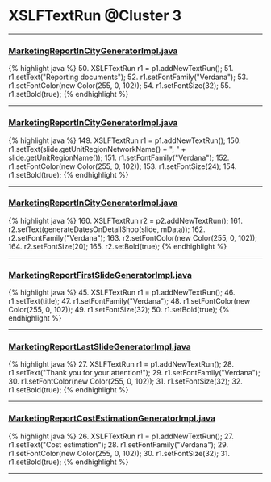 # XSLFTextRun @Cluster 3

***

### [MarketingReportInCityGeneratorImpl.java](https://searchcode.com/codesearch/view/92131916/)
{% highlight java %}
50. XSLFTextRun r1 = p1.addNewTextRun();
51. r1.setText("Reporting documents");
52. r1.setFontFamily("Verdana");
53. r1.setFontColor(new Color(255, 0, 102));
54. r1.setFontSize(32);
55. r1.setBold(true);
{% endhighlight %}

***

### [MarketingReportInCityGeneratorImpl.java](https://searchcode.com/codesearch/view/92131916/)
{% highlight java %}
149. XSLFTextRun r1 = p1.addNewTextRun();
150. r1.setText(slide.getUnitRegionNetworkName() + ", " + slide.getUnitRegionName());
151. r1.setFontFamily("Verdana");
152. r1.setFontColor(new Color(255, 0, 102));
153. r1.setFontSize(24);
154. r1.setBold(true);
{% endhighlight %}

***

### [MarketingReportInCityGeneratorImpl.java](https://searchcode.com/codesearch/view/92131916/)
{% highlight java %}
160. XSLFTextRun r2 = p2.addNewTextRun();
161. r2.setText(generateDatesOnDetailShop(slide, mData));
162. r2.setFontFamily("Verdana");
163. r2.setFontColor(new Color(255, 0, 102));
164. r2.setFontSize(20);
165. r2.setBold(true);
{% endhighlight %}

***

### [MarketingReportFirstSlideGeneratorImpl.java](https://searchcode.com/codesearch/view/92131912/)
{% highlight java %}
45. XSLFTextRun r1 = p1.addNewTextRun();
46. r1.setText(title);
47. r1.setFontFamily("Verdana");
48. r1.setFontColor(new Color(255, 0, 102));
49. r1.setFontSize(32);
50. r1.setBold(true);
{% endhighlight %}

***

### [MarketingReportLastSlideGeneratorImpl.java](https://searchcode.com/codesearch/view/92131911/)
{% highlight java %}
27. XSLFTextRun r1 = p1.addNewTextRun();
28. r1.setText("Thank you for your attention!");
29. r1.setFontFamily("Verdana");
30. r1.setFontColor(new Color(255, 0, 102));
31. r1.setFontSize(32);
32. r1.setBold(true);
{% endhighlight %}

***

### [MarketingReportCostEstimationGeneratorImpl.java](https://searchcode.com/codesearch/view/92131918/)
{% highlight java %}
26. XSLFTextRun r1 = p1.addNewTextRun();
27. r1.setText("Cost estimation");
28. r1.setFontFamily("Verdana");
29. r1.setFontColor(new Color(255, 0, 102));
30. r1.setFontSize(32);
31. r1.setBold(true);
{% endhighlight %}

***

